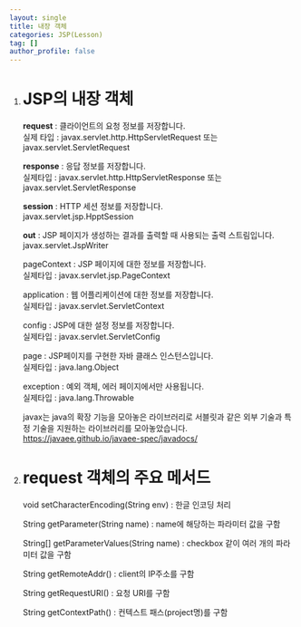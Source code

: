 ```yaml
---
layout: single
title: 내장 객체
categories: JSP(Lesson)
tag: []
author_profile: false
---
```


1. # JSP의 내장 객체
   __request__ : 클라이언트의 요청 정보를 저장합니다.   
   실제 타입 : javax.servlet.http.HttpServletRequest 또는 javax.servlet.ServletRequest

   __response__ : 응답 정보를 저장합니다.   
   실제타입 : javax.servlet.http.HttpServletResponse 또는 javax.servlet.ServletResponse   

   __session__ : HTTP 세션 정보를 저장합니다.   
   javax.servlet.jsp.HpptSession   

   __out__ : JSP 페이지가 생성하는 결과를 출력할 때 사용되는 출력 스트림입니다.   
   javax.servlet.JspWriter   

   pageContext : JSP 페이지에 대한 정보를 저장합니다.   
   실제타입 : javax.servlet.jsp.PageContext   

   application : 웹 어플리케이션에 대한 정보를 저장합니다.   
   실제타입 : javax.servlet.ServletContext   

   config : JSP에 대한 설정 정보를 저장합니다.   
   실제타입 : javax.servlet.ServletConfig   

   page : JSP페이지를 구현한 자바 클래스 인스턴스입니다.   
   실제타입 : java.lang.Object   

   exception : 예외 객체, 에러 페이지에서만 사용됩니다.   
   실제타입 : java.lang.Throwable   

   javax는 java의 확장 기능을 모아놓은 라이브러리로 서블릿과 같은 외부 기술과 특정 기술을 지원하는 라이브러리를 모아놓았습니다.   
   <a hef="https://javaee.github.io/javaee-spec/javadocs/">https://javaee.github.io/javaee-spec/javadocs/</a>   

1. # request 객체의 주요 메서드
   void setCharacterEncoding(String env) : 한글 인코딩 처리   

   String getParameter(String name) : name에 해당하는 파라미터 값을 구함   

   String[] getParameterValues(String name) : checkbox 같이 여러 개의 파라미터 값을 구함   

   String getRemoteAddr() : client의 IP주소를 구함   

   String getRequestURI() : 요청 URI를 구함   

   String getContextPath() : 컨텍스트 패스(project명)를 구함   
   
